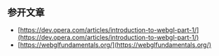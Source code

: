## 参开文章
- [https://dev.opera.com/articles/introduction-to-webgl-part-1/](https://dev.opera.com/articles/introduction-to-webgl-part-1/)
- [https://webglfundamentals.org/](https://webglfundamentals.org/)
